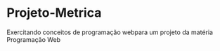 # Projeto-Metrica
Exercitando conceitos de programação webpara um projeto da matéria Programação Web
